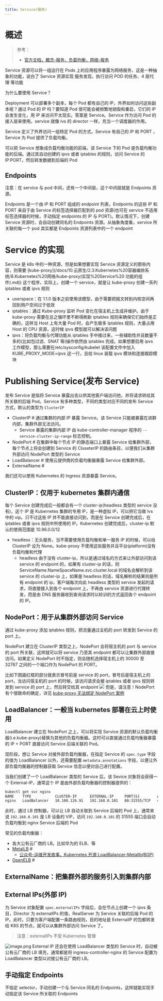 ```yaml
---
title: Service(服务)
---
```


# 概述

> 参考：
>
> - [官方文档，概念-服务，负载均衡，网络-服务](https://kubernetes.io/docs/concepts/services-networking/service/)

Service 资源可以将一组运行在 Pods 上的应用程序暴露为网络服务，这是一种抽象的功能，说白了 Service 资源实现 服务发现，执行访问 POD 的任务、4 层代理 等功能

为什么要使用 Service？

Deployment 可以部署多个副本，每个 Pod 都有自己的 IP，外界如何访问这些副本呢？通过 Pod 的 IP 吗？要知道 Pod 很可能会被频繁地销毁和重启，它们的 IP 会发生变化，用 IP 来访问不太现实。答案是 Service。Service 作为访问 Pod 的接入层来使用。service 就像 lvs 的 director 一样，充当一个调度器的作用。

Service 定义了外界访问一组特定 Pod 的方式。Service 有自己的 IP 和 PORT ，Service 为 Pod 提供了负载均衡。

可以把 Service 想象成负载均衡功能的前端，该 Service 下的 Pod 是负载均衡功能的后端。通过其自动创建的 ipvs 或者 iptables 的规则，访问 Service 的 IP:PORT，然后转发数据到后端的 Pod

## Endpoints

注意：在 service 与 pod 中间，还有一个中间层，这个中间层就是 Endpoints 资源。

Endpoints 是一个由 IP 和 PORT 组成的 endpoint 列表，Endpoints 的这些 IP 和 PORT 来自于由 Service 的标签选择器匹配到的 pod 资源(也可在 service 不适用标签选择器的时候，手动指定 endpoints 的 IP 与 PORT)。默认情况下，创建 Service 资源时，会自动创建同名的 Endpoints 资源。从抽象角度看，service 所关联的每一个 pod 其实都是 Endpoints 资源列表中的一个 endpoint

# Service 的实现

Service 是 k8s 中的一种资源，但是如果想要实现 Service 资源定义的那些内容，则需要 [kube-proxy](/docs/10.云原生/2.3.Kubernetes%20容器编排系统/8.Kubernetes%20网络/kube-proxy(实现%20Service%20 功能的组件).md)) 这个程序，实际上，创建一个 service，就是让 kube-proxy 创建一系列 iptables 或者 ipvs 规则

- userspace：在 1.1.0 版本之前使用该模型，由于需要把报文转到内核空间再回到用户空间过于低效
- iptables：通过 Kube-proxy 监听 Pod 变化在宿主机上生成并维护。由于 kube-proxy 需要在总之循环里不断得刷新 iptables 规则来确保它们始终是正确的，这样当 Host 上有大量 Pod 时，会产生极多 Iptables 规则，大量占用 Host 的 CPU 资源，这时候 ipvs 模型就可以解决该问题
- ipvs：将负载均衡与代理功能从 iptables 手中接过来，一些辅助性并且数量不多的(比如包过滤、SNAT 等)操作依然由 iptables 完成。如果想要启用 ipvs 工作模型，那么需要在/etc/sysconfig/kubelet 该配置文件中加入 KUBE_PROXY_MODE=ipvs 这一行，且给 linux 装载 ipvs 模块和连接跟踪模块

# Publishing Service(发布 Service)

发布 Service 是指将 Service 暴露出去以供其他客户端访问他，并将请求转给其所关联的后端 Pod。Service 有多种类型，不同的类型对应不同的发布 Service 方式，默认的类型为 `ClusterIP`

- ClusterIP # 通过集群的内部 IP 暴露 Service。该 Service 只能被暴露在进群内部，集群外部无法访问。
  - Service 暴露的集群内部 IP 由 kube-controller-manager 程序的 `--service-cluster-ip-range` 标志控制。
- NodePort # 在集群中每个节点 IP 的静态端口上暴露 Service 给集群外部，每个节点上将会创建到 Service 的 CluseterIP 的路由条目，以便我们从集群外部访问 NodePort 类型的 Service
- LoadBalancer # 使用云提供商的负载均衡器暴露 Service 给集群外部。
- ExternalName #

我们还可以使用 Kubernetes 的 Ingress 资源暴露 Service。

## ClusterIP：仅用于 kubernetes 集群内通信

每个 Service 创建完成后一般都会有一个 cluster-ip(headless 类型的 service 没有)，这个 IP 是 Kubernetes 集群的专用 IP，是一种虚拟 IP，可以把它当做 lvs 中的 vip。只不过这些 IP 并不能直接访问到，而是在 Service 创建完成后，在 iptables 或者 ipvs 规则中所使用的 IP。Kubernetes 创建完成后，cluster-ip 默认的使用范围是 10.96.0.0/12

- headless：无头服务，当不需要使用负载均衡和单一服务 IP 的时候，可以给 ClusterIP 设为 None。kube-proxy 不使用这些服务并且平台(platform)没有负载均衡和代理
  - headless 由于没有 cluster-ip，所以是通过域名的方式来让外部访问到该 service 的 endpoint 的，如果有 cluster-ip 的话，则 ServiceName.NameSpaceName.svc.cluster.local 的域名会解析到该 service 的 cluster-ip 上，如果是 headless 的话，域名解析的结果则是所有 endpoint 的 ip，客户端每次向此 headless 类型的 service 发起的请求，将直接接入到各个 endpoint 上，不再由 service 资源进行代理转发，而是由 DNS 服务器收到查询请求时以轮训的方式返回各个 endpoint 的 IP。

## NodePort：用于从集群外部访问 Service

通过 kube-proxy 添加 iptables 规则，把流量通过主机的 port 转发到 Service 的 port 上。

NodePort 建立在 ClusterIP 类型之上，NodePort 会将宿主机的 port 与 service 的 port 所关联，这样就可以将 service 乃至其 endpoint 都可以让集群外部直接访问。如果定义 NodePort 时不指定，则会随机选择宿主机上的 30000 至 32767 之间的一个端口作为 NodePort 的 PORT。

比如下图画红框的部分就表示冒号前是 service 的 port，冒号后是宿主机上的 port，当访问宿主机的 port 的时候，该访问请求会被 iptables 或者 ipvs 规则转发到 service 的 port 上，然后转交给其 endpoint
![](https://notes-learning.oss-cn-beijing.aliyuncs.com/fd3b0g/1616118462642-7b49b026-38af-4641-84db-d58f9cbfbed8.jpeg)
但是，请注意！NodePort 有个很致命的确定，详见 [kube-proxy 无法绑定 NodePort 案例](https://www.yuque.com/go/doc/44843491)

## LoadBalancer：一般当 kubernetes 部署在云上时使用

LoadBalancer 建立在 NodePort 之上，可以将实现 Service 资源的默认负载均衡器(i.e.kube-proxy)替换为其他的负载均衡器。这时可以直接通过负载均衡器暴露的 IP + PORT 直接访问 Service 后端关联的 Pod。

现阶段，想让 Service 对接外部负载均衡器，在指定 Service 的 `spec.type` 字段的值为 LoadBalancer 以外，还需要配置 `metadata.annotations` 字段，以便让外部负载均衡器的控制器获取 Service 信息以便对自己进行配置。

当我们创建了一个 LoadBalancer 类型的 Service 后，该 Sevice 对象将会获得一个 External-IP，通常这个 IP 是由外部负载均衡器的控制器提供的：

```bash
kubectl get svc nginx
NAME    TYPE           CLUSTER-IP      EXTERNAL-IP     PORT(S)        AGE
nginx   LoadBalancer   10.100.126.91   192.168.0.101   80:31555/TCP   4s
```

此时，通过 LB 控制器，可以让 LB 自动关联到 Service 后端的 Pod 上，通常来说 `192.168.0.101` 是 LB 设备的 VIP，访问 `192.168.0.101` 的 31555 端口会自动负载均衡到 nginx Service 后端的 Pod

常见的负载均衡器：

- 各大公有云厂商的 LB。比如华为的 ELB、等
- [MetalLB](https://github.com/metallb/metallb) #
  - [公众号-运维开发故事，Kubernetes 开源 LoadBalancer-Metallb(BGP)](https://mp.weixin.qq.com/s/BY6hrLjaWfPYJzYmpbl1fQ)
- [OpenELB](https://github.com/openelb/openelb) #

## ExternalName：把集群外部的服务引入到集群内部

## External IPs(外部 IP)

为 Service 对象配置 `spec.externalIPs` 字段后，会在节点上创建一个 ipvs 条目，Director 为 externalIPs 的值，RealServer 为 Service 关联的后端 Pod 的 IP。此时，只要为客户端配置一条路由规则，目的地址是 ExternalIP 的包都转发给 K8S 的节点，就可以从集群外部访问 Service 了。

> 注意：externalIPs 不受 Kubernetes 管理

![image.png](https://notes-learning.oss-cn-beijing.aliyuncs.com/fd3b0g/1649947301381-c990dbc0-9232-4171-ac34-905219da5d8a.png)
External IP 还会在使用 LoadBalancer 类型的 Service 时，自动被公有云厂商的 LB 填充，通常都是将 ingress-controller-nginx 的 Service 配置为 LoadBalancer 类型以对接公有云厂商的 LB。

## 手动指定 Endpoints

不指定 selector，手动创建一个与 Service 同名的 Endpoints，这样就能实现手动指定该 Service 所关联的 Endpoints
